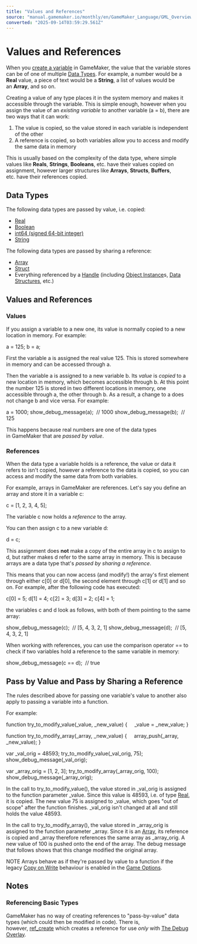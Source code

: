 ```yaml
---
title: "Values and References"
source: "manual.gamemaker.io/monthly/en/GameMaker_Language/GML_Overview/Values_And_References.htm"
converted: "2025-09-14T03:59:29.561Z"
---
```


# Values and References

When you [create a variable](Variables_And_Variable_Scope.md) in GameMaker, the value that the variable stores can be of one of multiple [Data Types](Data_Types.md). For example, a number would be a **Real** value, a piece of text would be a **String**, a list of values would be an **Array**, and so on.

Creating a value of any type places it in the system memory and makes it accessible through the variable. This is simple enough, however when you assign the value of an _existing variable_ to another variable (a = b), there are two ways that it can work:

1.  The value is copied, so the value stored in each variable is independent of the other
2.  A reference is copied, so both variables allow you to access and modify the same data in memory

This is usually based on the complexity of the data type, where simple values like **Reals**, **Strings**, **Booleans**, etc. have their values copied on assignment, however larger structures like **Arrays**, **Structs**, **Buffers**, etc. have their references copied.

## Data Types

The following data types are passed by value, i.e. copied:

-   [Real](Data_Types.md)
-   [Boolean](Data_Types.md)
-   [int64 (signed 64-bit integer)](Data_Types.md)
-   [String](Data_Types.md)

The following data types are passed by sharing a reference:

-   [Array](Arrays.md)
-   [Struct](Structs.md)
-   Everything referenced by a [Handle](Data_Types.md) (including [Object Instance](../GML_Reference/Asset_Management/Instances/Instance_Variables/id.md)s, [Data Structures](../GML_Reference/Data_Structures/Data_Structures.md), etc.)

## Values and References

### Values

If you assign a variable to a new one, its value is normally copied to a new location in memory. For example:

a = 125;
b = a;

First the variable a is assigned the real value 125. This is stored somewhere in memory and can be accessed through a.

Then the variable a is assigned to a new variable b. Its _value_ is _copied_ to a new location in memory, which becomes accessible through b. At this point the number 125 is stored in two different locations in memory, one accessible through a, the other through b. As a result, a change to a does not change b and vice versa. For example:

a = 1000;
show\_debug\_message(a);  // 1000
show\_debug\_message(b);  // 125

This happens because real numbers are one of the data types in GameMaker that are _passed by value_.

### References

When the data type a variable holds is a reference, the value or data it refers to isn't copied, however a reference to the data is copied, so you can access and modify the same data from both variables.

For example, arrays in GameMaker are references. Let's say you define an array and store it in a variable c:

c = \[1, 2, 3, 4, 5\];

The variable c now holds a _reference_ to the array.

You can then assign c to a new variable d:

d = c;

This assignment does **not** make a copy of the entire array in c to assign to d, but rather makes d refer to the same array in memory. This is because arrays are a data type that's _passed by sharing a reference_.

This means that you can now access (and modify!) the array's first element through either c\[0\] or d\[0\], the second element through c\[1\] or d\[1\] and so on. For example, after the following code has executed:

c\[0\] = 5;
d\[1\] = 4;
c\[2\] = 3;
d\[3\] = 2;
c\[4\] = 1;

the variables c and d look as follows, with both of them pointing to the same array:

show\_debug\_message(c);  // \[5, 4, 3, 2, 1\]
show\_debug\_message(d);  // \[5, 4, 3, 2, 1\]

When working with references, you can use the comparison operator \== to check if two variables hold a reference to the same variable in memory:

show\_debug\_message(c == d);  // true

## Pass by Value and Pass by Sharing a Reference

The rules described above for passing one variable's value to another also apply to passing a variable into a function.

For example:

function try\_to\_modify\_value(\_value, \_new\_value)
{
    \_value = \_new\_value;
}

function try\_to\_modify\_array(\_array, \_new\_value)
{
    array\_push(\_array, \_new\_value);
}

var \_val\_orig = 48593;
try\_to\_modify\_value(\_val\_orig, 75);
show\_debug\_message(\_val\_orig);

var \_array\_orig = \[1, 2, 3\];
try\_to\_modify\_array(\_array\_orig, 100);
show\_debug\_message(\_array\_orig);

In the call to try\_to\_modify\_value(), the value stored in \_val\_orig is assigned to the function parameter \_value. Since this value is 48593, i.e. of type [Real](Data_Types.md), it is copied. The new value 75 is assigned to \_value, which goes "out of scope" after the function finishes. \_val\_orig isn't changed at all and still holds the value 48593.

In the call to try\_to\_modify\_array(), the value stored in \_array\_orig is assigned to the function parameter \_array. Since it is an [Array](Arrays.md), its reference is copied and \_array therefore references the same array as \_array\_orig. A new value of 100 is pushed onto the end of the array. The debug message that follows shows that this change modified the original array.

NOTE Arrays behave as if they're passed by value to a function if the legacy [Copy on Write](Arrays.htm#copy_on_write) behaviour is enabled in the [Game Options](../../Settings/Game_Options.md).

## Notes

### Referencing Basic Types

GameMaker has no way of creating references to "pass-by-value" data types (which could then be modified in code). There is, however, [ref\_create](../GML_Reference/Variable_Functions/ref_create.md) which creates a reference for use _only_ with [The Debug Overlay](../GML_Reference/Debugging/The_Debug_Overlay.md).